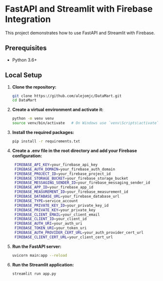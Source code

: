 # FastAPI and Streamlit with Firebase Integration

This project demonstrates how to use FastAPI and Streamlit with Firebase.

## Prerequisites

- Python 3.6+

## Local Setup

1. **Clone the repository:**

   ```sh
   git clone https://github.com/alejomjc/DataMart.git
   cd DataMart
   ```

2. **Create a virtual environment and activate it:**

   ```sh
   python -m venv venv
   source venv/bin/activate   # On Windows use `venv\Scripts\activate`
   ```

3. **Install the required packages:**

   ```sh
   pip install -r requirements.txt
   ```

4. **Create a .env file in the root directory and add your Firebase configuration:**

   ```sh
    FIREBASE_API_KEY=your_firebase_api_key
    FIREBASE_AUTH_DOMAIN=your_firebase_auth_domain
    FIREBASE_PROJECT_ID=your_firebase_project_id
    FIREBASE_STORAGE_BUCKET=your_firebase_storage_bucket
    FIREBASE_MESSAGING_SENDER_ID=your_firebase_messaging_sender_id
    FIREBASE_APP_ID=your_firebase_app_id
    FIREBASE_MEASUREMENT_ID=your_firebase_measurement_id
    FIREBASE_DATABASE_URL=your_firebase_database_url
    FIREBASE_TYPE=service_account
    FIREBASE_PRIVATE_KEY_ID=your_private_key_id
    FIREBASE_PRIVATE_KEY=your_private_key
    FIREBASE_CLIENT_EMAIL=your_client_email
    FIREBASE_CLIENT_ID=your_client_id
    FIREBASE_AUTH_URI=your_auth_uri
    FIREBASE_TOKEN_URI=your_token_uri
    FIREBASE_AUTH_PROVIDER_CERT_URL=your_auth_provider_cert_url
    FIREBASE_CLIENT_CERT_URL=your_client_cert_url
   ```

5. **Run the FastAPI server:**

   ```sh
   uvicorn main:app --reload
   ```

5. **Run the Streamlit application:**

   ```sh
   streamlit run app.py
   ```   
